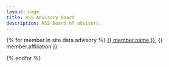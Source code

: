```yaml
---
layout: page
title: RSS Advisory Board
description: RSS Board of advisors.
---
```

{% for member in site.data.advisory %}
  <a href="{{member.url}}">{{ member.name }}</a>, {{ member.affiliation }}
  
{% endfor %}
